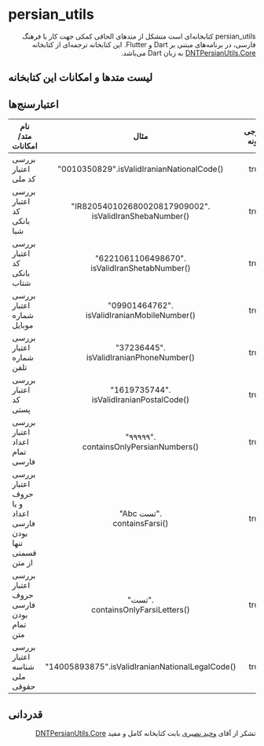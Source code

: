 # persian_utils
<div dir="rtl">
  
persian_utils کتابخانه‌ای است متشکل از متدهای الحاقی کمکی جهت کار با فرهنگ فارسی، در برنامه‌های مبتنی بر Dart و Flutter.
این کتابخانه ترجمه‌ای از کتابخانه [DNTPersianUtils.Core](https://github.com/VahidN/DNTPersianUtils.Core) به زبان Dart می‌باشد.

</div>

لیست متدها و امکانات این کتابخانه
-----------------

اعتبارسنج‌ها
-----------------


|نام متد/امکانات|مثال|خروجی نمونه|
| -------| :------: | :------: |
| بررسی اعتبار کد ملی | "0010350829".isValidIranianNationalCode() | true |
| بررسی اعتبار کد بانکی شبا | "IR820540102680020817909002".<br>isValidIranShebaNumber() | true |
| بررسی اعتبار کد بانکی شتاب | "6221061106498670".<br>isValidIranShetabNumber() | true |
| بررسی اعتبار شماره موبایل | "09901464762".<br>isValidIranianMobileNumber() | true |
| بررسی اعتبار شماره تلفن | "37236445".<br>isValidIranianPhoneNumber() | true |
| بررسی اعتبار کد پستی | "1619735744".<br>isValidIranianPostalCode() | true |
| بررسی اعتبار اعداد تمام فارسی | "۹۹۹۹۹".<br>containsOnlyPersianNumbers() | true |
| بررسی اعتبار حروف و يا اعداد فارسی بودن تنها قسمتی از متن | "Abc تست".<br>containsFarsi() | true |
| بررسی اعتبار حروف فارسی بودن تمام متن | "تست".<br>containsOnlyFarsiLetters() | true |
| بررسی اعتبار شناسه ملی حقوقی | "14005893875".isValidIranianNationalLegalCode() | true |


قدردانی
-----------------

<div dir="rtl">

تشکر از آقای
 [وحید نصیری](https://github.com/VahidN)
  بابت کتابخانه کامل و مفید 
  [DNTPersianUtils.Core](https://github.com/VahidN/DNTPersianUtils.Core)
  
</div>